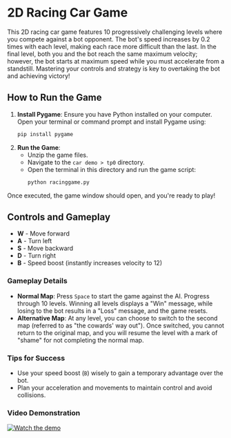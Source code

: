 # 2D Racing Car Game

This 2D racing car game features 10 progressively challenging levels where you compete against a bot opponent. The bot's speed increases by 0.2 times with each level, making each race more difficult than the last. In the final level, both you and the bot reach the same maximum velocity; however, the bot starts at maximum speed while you must accelerate from a standstill. Mastering your controls and strategy is key to overtaking the bot and achieving victory!

## How to Run the Game

1. **Install Pygame**: Ensure you have Python installed on your computer. Open your terminal or command prompt and install Pygame using:
   ```bash
   pip install pygame
   ```
2. **Run the Game**:
   - Unzip the game files.
   - Navigate to the `car demo > tp0` directory.
   - Open the terminal in this directory and run the game script:
     ```bash
     python racinggame.py
     ```

Once executed, the game window should open, and you're ready to play!

## Controls and Gameplay

- **W** - Move forward
- **A** - Turn left
- **S** - Move backward
- **D** - Turn right
- **B** - Speed boost (instantly increases velocity to 12)

### Gameplay Details

- **Normal Map**: Press `Space` to start the game against the AI. Progress through 10 levels. Winning all levels displays a "Win" message, while losing to the bot results in a "Loss" message, and the game resets.
- **Alternative Map**: At any level, you can choose to switch to the second map (referred to as "the cowards' way out"). Once switched, you cannot return to the original map, and you will resume the level with a mark of "shame" for not completing the normal map.

### Tips for Success

- Use your speed boost (`B`) wisely to gain a temporary advantage over the bot.
- Plan your acceleration and movements to maintain control and avoid collisions.

### Video Demonstration

[![Watch the demo](https://img.youtube.com/vi/SMv9HHqWIUM/0.jpg)](https://www.youtube.com/watch?v=SMv9HHqWIUM)

